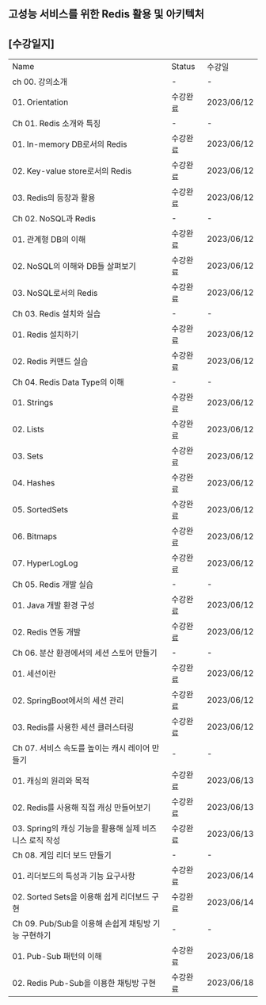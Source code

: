 ## 고성능 서비스를 위한 Redis 활용 및 아키텍처

## [수강일지]
|                                      |        |            |
|--------------------------------------|--------|------------|
| Name                                 | Status | 수강일        |
| ch 00. 강의소개                          | -      | -          |
| 01. Orientation                      | 수강완료   | 2023/06/12 |
| Ch 01. Redis 소개와 특징                  | -      | -          |
| 01. In-memory DB로서의 Redis            | 수강완료   | 2023/06/12 |
| 02. Key-value store로서의 Redis         | 수강완료   | 2023/06/12 |
| 03. Redis의 등장과 활용                    | 수강완료   | 2023/06/12 |
| Ch 02. NoSQL과 Redis                  | -      | -          |
| 01. 관계형 DB의 이해                       | 수강완료   | 2023/06/12 |
| 02. NoSQL의 이해와 DB들 살펴보기              | 수강완료   | 2023/06/12 |
| 03. NoSQL로서의 Redis                   | 수강완료   | 2023/06/12 |
| Ch 03. Redis 설치와 실습                  | -      | -          |
| 01. Redis 설치하기                       | 수강완료   | 2023/06/12 |
| 02. Redis 커맨드 실습                     | 수강완료   | 2023/06/12 |
| Ch 04. Redis Data Type의 이해           | -      | -          |
| 01. Strings                          | 수강완료   | 2023/06/12 |
| 02. Lists                            | 수강완료   | 2023/06/12 |
| 03. Sets                             | 수강완료   | 2023/06/12 |
| 04. Hashes                           | 수강완료   | 2023/06/12 |
| 05. SortedSets                       | 수강완료   | 2023/06/12 |
| 06. Bitmaps                          | 수강완료   | 2023/06/12 |
| 07. HyperLogLog                      | 수강완료   | 2023/06/12 |
| Ch 05. Redis 개발 실습                   | -      | -          |
| 01. Java 개발 환경 구성                    | 수강완료   | 2023/06/12 |
| 02. Redis 연동 개발                      | 수강완료   | 2023/06/12 |
| Ch 06. 분산 환경에서의 세션 스토어 만들기           | -      | -          |
| 01. 세션이란                             | 수강완료   | 2023/06/12 |
| 02. SpringBoot에서의 세션 관리              | 수강완료   | 2023/06/12 |
| 03. Redis를 사용한 세션 클러스터링              | 수강완료   | 2023/06/12 |
| Ch 07. 서비스 속도를 높이는 캐시 레이어 만들기        | -      | -          |
| 01. 캐싱의 원리와 목적                       | 수강완료   | 2023/06/13 |
| 02. Redis를 사용해 직접 캐싱 만들어보기           | 수강완료   | 2023/06/13 |
| 03. Spring의 캐싱 기능을 활용해 실제 비즈니스 로직 작성 | 수강완료   | 2023/06/13 |
| Ch 08. 게임 리더 보드 만들기                  | -      | -          |
| 01. 리더보드의 특성과 기능 요구사항                | 수강완료   | 2023/06/14 |
| 02. Sorted Sets을 이용해 쉽게 리더보드 구현      | 수강완료   | 2023/06/14 |
| Ch 09. Pub/Sub을 이용해 손쉽게 채팅방 기능 구현하기  | -      | -          |
| 01. Pub-Sub 패턴의 이해                   | 수강완료   | 2023/06/18 |
| 02. Redis Pub-Sub을 이용한 채팅방 구현        | 수강완료   | 2023/06/18 |
